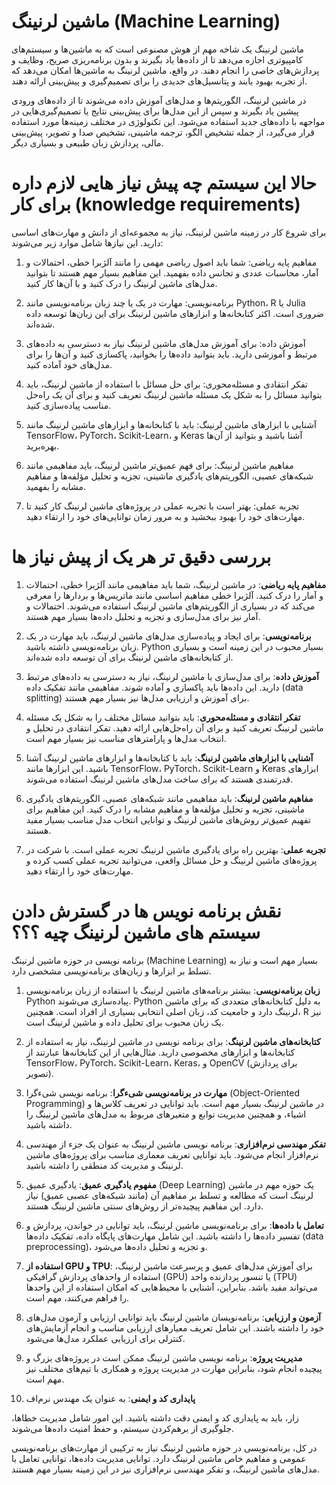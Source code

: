 # ماشین لرنینگ (Machine Learning)
ماشین لرنینگ یک شاخه مهم از هوش مصنوعی است که به ماشین‌ها و سیستم‌های کامپیوتری اجازه می‌دهد تا از داده‌ها یاد بگیرند و بدون برنامه‌ریزی صریح، وظایف و پردازش‌های خاصی را انجام دهند. در واقع، ماشین لرنینگ به ماشین‌ها امکان می‌دهد که از تجربه بهبود یابند و پتانسیل‌های جدیدی را برای تصمیم‌گیری و پیش‌بینی ارائه دهند.

در ماشین لرنینگ، الگوریتم‌ها و مدل‌های آموزش داده می‌شوند تا از داده‌های ورودی پیشین یاد بگیرند و سپس از این مدل‌ها برای پیش‌بینی نتایج یا تصمیم‌گیری‌هایی در مواجهه با داده‌های جدید استفاده می‌شود. این تکنولوژی در مختلف زمینه‌ها مورد استفاده قرار می‌گیرد، از جمله تشخیص الگو، ترجمه ماشینی، تشخیص صدا و تصویر، پیش‌بینی مالی، پردازش زبان طبیعی و بسیاری دیگر.

# حالا این سیستم چه پیش نیاز هایی لازم داره برای کار (knowledge requirements)

برای شروع کار در زمینه ماشین لرنینگ، نیاز به مجموعه‌ای از دانش و مهارت‌های اساسی دارید. این نیاز‌ها شامل موارد زیر می‌شوند:

1. مفاهیم پایه ریاضی: شما باید اصول ریاضی مهمی را مانند آلژبرا خطی، احتمالات و آمار، محاسبات عددی و تجانس داده بفهمید. این مفاهیم بسیار مهم هستند تا بتوانید مدل‌های ماشین لرنینگ را درک کنید و با آن‌ها کار کنید.

2. برنامه‌نویسی: مهارت در یک یا چند زبان برنامه‌نویسی مانند Python، R یا Julia ضروری است. اکثر کتابخانه‌ها و ابزارهای ماشین لرنینگ برای این زبان‌ها توسعه داده شده‌اند.

3. آموزش داده: برای آموزش مدل‌های ماشین لرنینگ نیاز به دسترسی به داده‌های مرتبط و آموزشی دارید. باید بتوانید داده‌ها را بخوانید، پاکسازی کنید و آن‌ها را برای مدل‌های خود آماده کنید.

4. تفکر انتقادی و مسئله‌محوری: برای حل مسائل با استفاده از ماشین لرنینگ، باید بتوانید مسائل را به شکل یک مسئله ماشین لرنینگ تعریف کنید و برای آن یک راه‌حل مناسب پیاده‌سازی کنید.

5. آشنایی با ابزارهای ماشین لرنینگ: باید با کتابخانه‌ها و ابزارهای ماشین لرنینگ مانند TensorFlow، PyTorch، Scikit-Learn، و Keras آشنا باشید و بتوانید از آن‌ها بهره‌برید.

6. مفاهیم ماشین لرنینگ: برای فهم عمیق‌تر ماشین لرنینگ، باید مفاهیمی مانند شبکه‌های عصبی، الگوریتم‌های یادگیری ماشینی، تجزیه و تحلیل مؤلفه‌ها و مفاهیم مشابه را بفهمید.

7. تجربه عملی: بهتر است با تجربه عملی در پروژه‌های ماشین لرنینگ کار کنید تا مهارت‌های خود را بهبود ببخشید و به مرور زمان توانایی‌های خود را ارتقاء دهید.


# بررسی دقیق تر هر یک از پیش نیاز ها 

1. **مفاهیم پایه ریاضی**: در ماشین لرنینگ، شما باید مفاهیمی مانند آلژبرا خطی، احتمالات و آمار را درک کنید. آلژبرا خطی مفاهیم اساسی مانند ماتریس‌ها و بردارها را معرفی می‌کند که در بسیاری از الگوریتم‌های ماشین لرنینگ استفاده می‌شوند. احتمالات و آمار نیز برای مدل‌سازی و تجزیه و تحلیل داده‌ها بسیار مهم هستند.

2. **برنامه‌نویسی**: برای ایجاد و پیاده‌سازی مدل‌های ماشین لرنینگ، باید مهارت در یک زبان برنامه‌نویسی داشته باشید. Python بسیار محبوب در این زمینه است و بسیاری از کتابخانه‌های ماشین لرنینگ برای آن توسعه داده شده‌اند.

3. **آموزش داده**: برای مدل‌سازی با ماشین لرنینگ، نیاز به دسترسی به داده‌های مرتبط دارید. این داده‌ها باید پاکسازی و آماده شوند. مفاهیمی مانند تفکیک داده (data splitting) برای آموزش و ارزیابی مدل‌ها نیز بسیار مهم هستند.

4. **تفکر انتقادی و مسئله‌محوری**: باید بتوانید مسائل مختلف را به شکل یک مسئله ماشین لرنینگ تعریف کنید و برای آن راه‌حل‌هایی ارائه دهید. تفکر انتقادی در تحلیل و انتخاب مدل‌ها و پارامترهای مناسب نیز بسیار مهم است.

5. **آشنایی با ابزارهای ماشین لرنینگ**: باید با کتابخانه‌ها و ابزارهای ماشین لرنینگ آشنا باشید. این ابزارها مانند TensorFlow، PyTorch، Scikit-Learn و Keras ابزارهای قدرتمندی هستند که برای ساخت مدل‌های ماشین لرنینگ استفاده می‌شوند.

6. **مفاهیم ماشین لرنینگ**: باید مفاهیمی مانند شبکه‌های عصبی، الگوریتم‌های یادگیری ماشینی، تجزیه و تحلیل مؤلفه‌ها و مفاهیم مشابه را درک کنید. این مفاهیم برای تفهیم عمیق‌تر روش‌های ماشین لرنینگ و توانایی انتخاب مدل مناسب بسیار مفید هستند.

7. **تجربه عملی**: بهترین راه برای یادگیری ماشین لرنینگ تجربه عملی است. با شرکت در پروژه‌های ماشین لرنینگ و حل مسائل واقعی، می‌توانید تجربه عملی کسب کرده و مهارت‌های خود را ارتقاء دهید.

# نقش برنامه نویس ها در گسترش دادن سیستم های ماشین لرنینگ چیه ؟؟؟

برنامه نویسی در حوزه ماشین لرنینگ (Machine Learning) بسیار مهم است و نیاز به تسلط بر ابزارها و زبان‌های برنامه‌نویسی مشخصی دارد.

1. **زبان برنامه‌نویسی**: بیشتر برنامه‌های ماشین لرنینگ با استفاده از زبان برنامه‌نویسی Python پیاده‌سازی می‌شوند. Python به دلیل کتابخانه‌های متعددی که برای ماشین لرنینگ دارد و جامعیت کد، زبان اصلی انتخابی بسیاری از افراد است. همچنین، R نیز یک زبان محبوب برای تحلیل داده و ماشین لرنینگ است.

2. **کتابخانه‌های ماشین لرنینگ**: برای برنامه نویسی در ماشین لرنینگ، نیاز به استفاده از کتابخانه‌ها و ابزارهای مخصوصی دارید. مثال‌هایی از این کتابخانه‌ها عبارتند از TensorFlow، PyTorch، Scikit-Learn، Keras، و OpenCV (برای پردازش تصویر).

3. **مهارت در برنامه‌نویسی شیءگرا**: برنامه نویسی شیءگرا (Object-Oriented Programming) در ماشین لرنینگ بسیار مهم است. باید توانایی در تعریف کلاس‌ها و اشیاء، و همچنین مدیریت توابع و متغیرهای مربوط به مدل‌های ماشین لرنینگ را داشته باشید.

4. **تفکر مهندسی نرم‌افزاری**: برنامه نویسی ماشین لرنینگ به عنوان یک جزء از مهندسی نرم‌افزار انجام می‌شود. باید توانایی تعریف معماری مناسب برای پروژه‌های ماشین لرنینگ و مدیریت کد منطقی را داشته باشید.

5. **مفهوم یادگیری عمیق**: یادگیری عمیق (Deep Learning) یک حوزه مهم در ماشین لرنینگ است که مطالعه و تسلط بر مفاهیم آن (مانند شبکه‌های عصبی عمیق) نیاز دارد. این مفاهیم پیچیده‌تر از روش‌های سنتی ماشین لرنینگ هستند.

6. **تعامل با داده‌ها**: برای برنامه‌نویسی ماشین لرنینگ، باید توانایی در خواندن، پردازش و تفسیر داده‌ها را داشته باشید. این شامل مهارت‌های پایگاه داده، تفکیک داده‌ها (data preprocessing)، و تجزیه و تحلیل داده‌ها می‌شود.

7. **استفاده از GPU و TP‌U**: برای آموزش مدل‌های عمیق و پرسرعت ماشین لرنینگ، استفاده از واحدهای پردازش گرافیکی (GPU) یا تنسور پردازنده واحد (TPU) می‌تواند مفید باشد. بنابراین، آشنایی با محیط‌هایی که امکان استفاده از این واحدها را فراهم می‌کنند، مهم است.

8. **آزمون و ارزیابی**: برنامه‌نویسان ماشین لرنینگ باید توانایی ارزیابی و آزمون مدل‌های خود را داشته باشند. این شامل تعریف معیارهای ارزیابی مناسب و انجام آزمایش‌های کنترلی برای ارزیابی عملکرد مدل‌ها می‌شود.

9. **مدیریت پروژه**: برنامه نویسی ماشین لرنینگ ممکن است در پروژه‌های بزرگ و پیچیده انجام شود، بنابراین مهارت در مدیریت پروژه و همکاری با تیم‌های مختلف نیز مهم است.

10. **پایداری کد و ایمنی**: به عنوان یک مهندس نرم‌اف

زار، باید به پایداری کد و ایمنی دقت داشته باشید. این امور شامل مدیریت خطاها، جلوگیری از برهم‌کردن سیستم، و حفظ امنیت داده‌ها می‌شوند.

در کل، برنامه‌نویسی در حوزه ماشین لرنینگ نیاز به ترکیبی از مهارت‌های برنامه‌نویسی عمومی و مفاهیم خاص ماشین لرنینگ دارد. توانایی مدیریت داده‌ها، توانایی تعامل با مدل‌های ماشین لرنینگ، و تفکر مهندسی نرم‌افزاری نیز در این زمینه بسیار مهم هستند.
